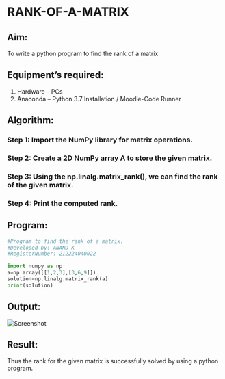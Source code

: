 # RANK-OF-A-MATRIX
## Aim:
To write a python program to find the rank of a matrix
## Equipment’s required:
1. 	Hardware – PCs
2. 	Anaconda – Python 3.7 Installation / Moodle-Code Runner
## Algorithm:
### Step 1:  Import the NumPy library for matrix operations.
### Step 2: Create a 2D NumPy array A to store the given matrix.
### Step 3: Using the np.linalg.matrix_rank(), we can find the rank of the given matrix.
### Step 4: Print the computed rank.
## Program:
```python
#Program to find the rank of a matrix.
#Developed by: ANAND K
#RegisterNumber: 212224040022

import numpy as np
a=np.array([[1,2,3],[3,6,9]])
solution=np.linalg.matrix_rank(a)
print(solution)
```
## Output:
![Screenshot](https://github.com/user-attachments/assets/35a7da19-7a7f-48cf-bd61-40b3de97c92b)

## Result:
Thus the rank for the given matrix is successfully solved by  using a python program.

